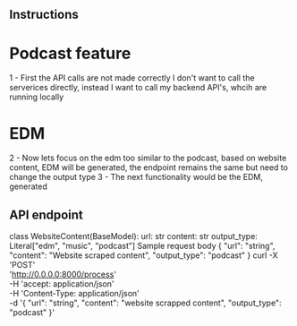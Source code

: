 ## Instructions
# Podcast feature
1 - First the API  calls are not made correctly I don't want to call the serverices directly, instead I want to call my backend API's, whcih are running locally
# EDM
2 - Now lets focus on the edm too similar to the podcast, based on website content, EDM will be generated, the endpoint remains the same but need to change the output type
3 - The next functionality would be the EDM, generated 





## API endpoint
class WebsiteContent(BaseModel):
    url: str
    content: str
    output_type: Literal["edm", "music", "podcast"]
Sample request body
{
  "url": "string",
  "content": "Website scraped content",
  "output_type": "podcast"
}
curl -X 'POST' \
  'http://0.0.0.0:8000/process' \
  -H 'accept: application/json' \
  -H 'Content-Type: application/json' \
  -d '{
  "url": "string",
  "content": "website scrapped content",
  "output_type": "podcast"
}'